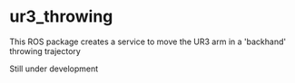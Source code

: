 # ur3_throwing
This ROS package creates a service to move the UR3 arm in a 'backhand' throwing trajectory

Still under development
